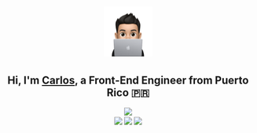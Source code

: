 <h1 align="center"><a href="https://www.carlosadriangarcia.com"><img width="20%" alt="Hi, I'm Carlos, a Front-End Engineer!" src="./assets/avatar-coding.svg"/></a></h1>
<h2 align="center">Hi, I'm <a href="https://www.carlosadriangarcia.com">Carlos</a>, a Front-End Engineer from Puerto Rico 🇵🇷</h2>
<div align="center">
  <a href="https://www.linkedin.com/in/carlos-a-garcia32/">
    <img src="https://img.shields.io/badge/LinkedIn-0077B5?style=plastic&logo=linkedin&logoColor=white" />
  </a>
</div>
<div align="center">
   <img src="https://img.shields.io/badge/-ReactJs-61DAFB?logo=react&logoColor=white&style=plastic" />
   <img src="https://img.shields.io/badge/-HTML5-dc4a25?logo=HTML5&logoColor=white&style=plastic" />
   <img src="https://img.shields.io/badge/-CSS3-1572B6??logo=CSS3&logoColor=white&style=plastic" />
</div>
